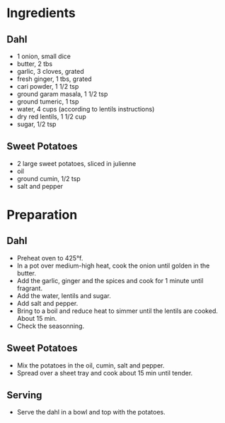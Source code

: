 # Ingredients

## Dahl

- 1 onion, small dice
- butter, 2 tbs
- garlic, 3 cloves, grated
- fresh ginger, 1 tbs, grated
- cari powder, 1 1/2 tsp
- ground garam masala, 1 1/2 tsp
- ground tumeric, 1 tsp
- water, 4 cups (according to lentils instructions)
- dry red lentils, 1 1/2 cup
- sugar, 1/2 tsp

## Sweet Potatoes

- 2 large sweet potatoes, sliced in julienne
- oil
- ground cumin, 1/2 tsp
- salt and pepper

# Preparation

## Dahl

- Preheat oven to 425°f.
- In a pot over medium-high heat, cook the onion until golden in the butter.
- Add the garlic, ginger and the spices and cook for 1 minute until fragrant.
- Add the water, lentils and sugar.
- Add salt and pepper.
- Bring to a boil and reduce heat to simmer until the lentils are cooked. 
	About 15 min.
- Check the seasonning.

## Sweet Potatoes

- Mix the potatoes in the oil, cumin, salt and pepper.
- Spread over a sheet tray and cook about 15 min until tender.

## Serving

- Serve the dahl in a bowl and top with the potatoes.
